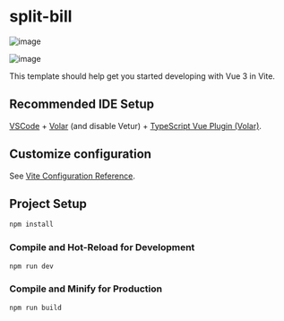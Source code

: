 # split-bill

![image](https://user-images.githubusercontent.com/83596975/228628693-1c27e451-891c-4335-aad5-ff3d49379849.png)

![image](https://user-images.githubusercontent.com/83596975/228628709-4fd4ff72-56d4-4a24-acd8-9239b90f0a71.png)



This template should help get you started developing with Vue 3 in Vite.

## Recommended IDE Setup

[VSCode](https://code.visualstudio.com/) + [Volar](https://marketplace.visualstudio.com/items?itemName=Vue.volar) (and disable Vetur) + [TypeScript Vue Plugin (Volar)](https://marketplace.visualstudio.com/items?itemName=Vue.vscode-typescript-vue-plugin).

## Customize configuration

See [Vite Configuration Reference](https://vitejs.dev/config/).

## Project Setup

```sh
npm install
```

### Compile and Hot-Reload for Development

```sh
npm run dev
```

### Compile and Minify for Production

```sh
npm run build
```
